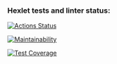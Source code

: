 ### Hexlet tests and linter status:
[![Actions Status](https://github.com/TamaDa212/frontend-project-46/actions/workflows/hexlet-check.yml/badge.svg)](https://github.com/TamaDa212/frontend-project-46/actions)

[![Maintainability](https://api.codeclimate.com/v1/badges/c0078dcdf12489a7339c/maintainability)](https://codeclimate.com/github/TamaDa212/frontend-project-46/maintainability)

[![Test Coverage](https://api.codeclimate.com/v1/badges/c0078dcdf12489a7339c/test_coverage)](https://codeclimate.com/github/TamaDa212/frontend-project-46/test_coverage)
